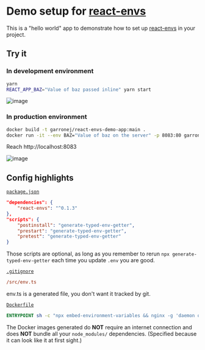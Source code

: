 # Demo setup for [react-envs](https://github.com/garronej/react-envs)

This is a "hello world" app to demonstrate how to set up [react-envs](https://github.com/garronej/react-envs)
in your project.

## Try it

### In development environment

```bash
yarn
REACT_APP_BAZ="Value of baz passed inline" yarn start
```

![image](https://user-images.githubusercontent.com/6702424/111223899-09e26d00-85de-11eb-84ea-566f9ed58eee.png)

### In production environment

```bash
docker build -t garronej/react-envs-demo-app:main .
docker run -it --env BAZ="Value of baz on the server" -p 8083:80 garronej/react-envs-demo-app:main
```
Reach http://localhost:8083

![image](https://user-images.githubusercontent.com/6702424/111223405-685b1b80-85dd-11eb-977c-e8ea1eda1e29.png)

## Config highlights

[`package.json`](https://github.com/garronej/react-envs-demo-app/blob/48b026b7cffb0284948951656b698d8b1f8ebd05/package.json#L14-L16)
```json
"dependencies": {
    "react-envs": "^0.1.3"
},
"scripts": {
    "postinstall": "generate-typed-env-getter",
    "prestart": "generate-typed-env-getter",
    "pretest": "generate-typed-env-getter"
}
```
Those scripts are optional, as long as you remember to rerun `npx generate-typed-env-getter`
each time you update `.env` you are good.

[`.gitignore`](https://github.com/garronej/react-envs-demo-app/blob/48b026b7cffb0284948951656b698d8b1f8ebd05/.gitignore#L10)
```ini
/src/env.ts
```
env.ts is a generated file, you don't want it tracked by git.

[`Dockerfile`](https://github.com/garronej/react-envs-demo-app/blob/48b026b7cffb0284948951656b698d8b1f8ebd05/Dockerfile#L18)
```dockerfile
ENTRYPOINT sh -c "npx embed-environment-variables && nginx -g 'daemon off;'"
```
The Docker images generated do **NOT** require an internet connection
and does **NOT** bundle all your `node_modules/` dependencies. (Specified because it can look like it at first sight.)